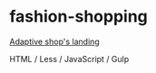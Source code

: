 # fashion-shopping

[Adaptive shop's landing](https://darnelo-inc.github.io/fashion-shopping/?target=_blank)

HTML /
Less /
JavaScript /
Gulp
